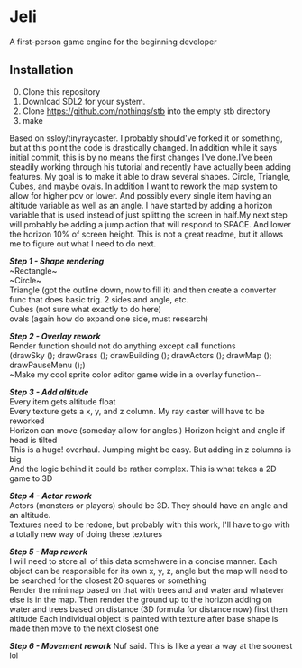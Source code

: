 # Jeli
A first-person game engine for the beginning developer

## Installation
0. Clone this repository
1. Download SDL2 for your system.
2. Clone https://github.com/nothings/stb into the empty stb directory
3. make

Based on ssloy/tinyraycaster. I probably should've forked it or something, but at this point the code is drastically changed. In addition while it says initial commit, this is by no means the first changes I've done.I've been steadily working through his tutorial and recently have actually been adding features. My goal is to make it able to draw several shapes. Circle, Triangle, Cubes, and maybe ovals. In addition I want to rework the map system to allow for higher pov or lower. And possibly every single item having an altitude variable as well as an angle. I have started by adding a horizon variable that is used instead of just splitting the screen in half.My next step will probably be adding a jump action that will respond to SPACE. And lower the horizon 10% of screen height. This is not a great readme, but it allows me to figure out what I need to do next.

***Step 1 - Shape rendering***  
	~Rectangle~  
	~Circle~  
	Triangle (got the outline down, now to fill it) and then create a converter func that does basic trig. 2 sides and angle, etc.  
	Cubes (not sure what exactly to do here)  
	ovals (again how do expand one side, must research)  

***Step 2 - Overlay rework***  
	Render function should not do anything except call functions  
		(drawSky (); drawGrass (); drawBuilding (); drawActors (); drawMap (); drawPauseMenu ();)  
	~Make my cool sprite color editor game wide in a overlay function~

***Step 3 - Add altitude***  
	Every item gets altitude float  
	Every texture gets a x, y, and z column. My ray caster will have to be reworked  
	Horizon can move (someday allow for angles.) Horizon height and angle if head is tilted  
	This is a huge! overhaul. Jumping might be easy. But adding in z columns is big  
	And the logic behind it could be rather complex. This is what takes a 2D game to 3D  

***Step 4 - Actor rework***  
	Actors (monsters or players) should be 3D. They should have an angle and an altitude.  
	Textures need to be redone, but probably with this work, I'll have to go with a totally new way of doing these textures

***Step 5 - Map rework***  
	I will need to store all of this data somehwere in a concise manner. Each object can be responsible for its own x, y, z, angle but the map will need to be searched for the closest 20 squares or something  
	Render the minimap based on that with trees and and water and whatever else is in the map.
	Then render the ground up to the horizon adding on water and trees based on distance (3D formula for distance now) first then altitude
	Each individual object is painted with texture after base shape is made then move to the next closest one

***Step 6 - Movement rework***
	Nuf said. This is like a year a way at the soonest lol
